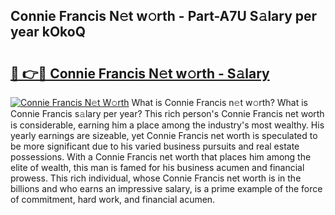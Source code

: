 ## Connie Francis N𝚎t w𝚘rth - Part-A7U S𝚊lary per year kOkoQ

# <h2><a href="http://gc1d39.nevu.top/?p=Connie+Francis">🔗 👉🔴 Connie Francis N𝚎t w𝚘rth - S𝚊lary</a></h2>

[![Connie Francis N𝚎t W𝚘rth](https://i.imgur.com/Oavwk0R.jpeg)](http://gc1d39.nevu.top/?p=Connie+Francis)
What is Connie Francis n𝚎t w𝚘rth? What is Connie Francis s𝚊lary per year?
This rich person's Connie Francis net worth is considerable, earning him a place among the industry's most wealthy. His yearly earnings are sizeable, yet Connie Francis net worth is speculated to be more significant due to his varied business pursuits and real estate possessions. With a Connie Francis net worth that places him among the elite of wealth, this man is famed for his business acumen and financial prowess. This rich individual, whose Connie Francis net worth is in the billions and who earns an impressive salary, is a prime example of the force of commitment, hard work, and financial acumen.
